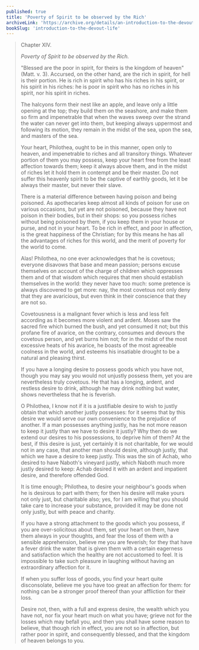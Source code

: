 ```yaml
---
published: true
title: 'Poverty of Spirit to be observed by the Rich'
archiveLink: 'https://archive.org/details/an-introduction-to-the-devout-life/page/135?view=theater'
bookSlug: 'introduction-to-the-devout-life'
---
```


> Chapter XIV.
>
> *Poverty of Spirit to be observed by the Rich.*
>
> "Blessed are the poor in spirit, for theirs is the kingdom of heaven" (Matt. v. 3). Accursed, on the other hand, are the rich in spirit, for hell is their portion. He is rich in spirit who has his riches in his spirit, or his spirit in his riches: he is poor in spirit who has no riches in his spirit, nor his spirit in riches.
>
> The halcyons form their nest like an apple, and leave only a little opening at the top; they build them on the seashore, and make them so firm and impenetrable that when the waves sweep over the strand the water can never get into them, but keeping always uppermost and following its motion, they remain in the midst of the sea, upon the sea, and masters of the sea.
>
> Your heart, Philothea, ought to be in this manner, open only to heaven, and impenetrable to riches and all transitory things. Whatever portion of them you may possess, keep your heart free from the least affection towards them; keep it always above them, and in the midst of riches let it hold them in contempt and be their master. Do not suffer this heavenly spirit to be the captive of earthly goods, let it be always their master, but never their slave.
>
> There is a material difference between having poison and being poisoned. As apothecaries keep almost all kinds of poison for use on various occasions, but yet are not poisoned, because they have not poison in their bodies, but in their shops: so you possess riches without being poisoned by them, if you keep them in your house or purse, and not in your heart. To be rich in effect, and poor in affection, is the great happiness of the Christian; for by this means he has all the advantages of riches for this world, and the merit of poverty for the world to come.
>
> Alas! Philothea, no one ever acknowledges that he is covetous; everyone disavows that base and mean passion; persons excuse themselves on account of the charge of children which oppresses them and of that wisdom which requires that men should establish themselves in the world: they never have too much: some pretence is always discovered to get more: nay, the most covetous not only deny that they are avaricious, but even think in their conscience that they are not so.
>
> Covetousness is a malignant fever which is less and less felt according as it becomes more violent and ardent. Moses saw the sacred fire which burned the bush, and yet consumed it not; but this profane fire of avarice, on the contrary, consumes and devours the covetous person, and yet burns him not; for in the midst of the most excessive heats of his avarice, he boasts of the most agreeable coolness in the world, and esteems his insatiable drought to be a natural and pleasing thirst.
>
> If you have a longing desire to possess goods which you have not, though you may say you would not unjustly possess them, yet you are nevertheless truly covetous. He that has a longing, ardent, and restless desire to drink, although he may drink nothing but water, shows nevertheless that he is feverish.
>
> O Philothea, I know not if it is a justifiable desire to wish to justly obtain that which another justly possesses: for it seems that by this desire we would serve our own convenience to the prejudice of another. If a man possesses anything justly, has he not more reason to keep it justly than we have to desire it justly? Why then do we extend our desires to his possessions, to deprive him of them? At the best, if this desire is just, yet certainly it is not charitable, for we would not in any case, that another man should desire, although justly, that which we have a desire to keep justly. This was the sin of Achab, who desired to have Naboth's vineyard justly, which Naboth much more justly desired to keep: Achab desired it with an ardent and impatient desire, and therefore offended God.
>
> It is time enough; Philothea, to desire your neighbour's goods when he is desirous to part with them; for then his desire will make yours not only just, but charitable also; yes, for I am willing that you should take care to increase your substance, provided it may be done not only justly, but with peace and charity.
>
> If you have a strong attachment to the goods which you possess, if you are over-solicitous about them, set your heart on them, have them always in your thoughts, and fear the loss of them with a sensible apprehension, believe me you are feverish; for they that have a fever drink the water that is given them with a certain eagerness and satisfaction which the healthy are not accustomed to feel. It is impossible to take such pleasure in laughing without having an extraordinary affection for it.
>
> If when you suffer loss of goods, you find your heart quite disconsolate, believe me you have too great an affection for them: for nothing can be a stronger proof thereof than your affliction for their loss.
>
> Desire not, then, with a full and express desire, the wealth which you have not, nor fix your heart much on what you have; grieve not for the losses which may befall you, and then you shall have some reason to believe, that though rich in effect, you are not so in affection, but rather poor in spirit, and consequently blessed, and that the kingdom of heaven belongs to you.
